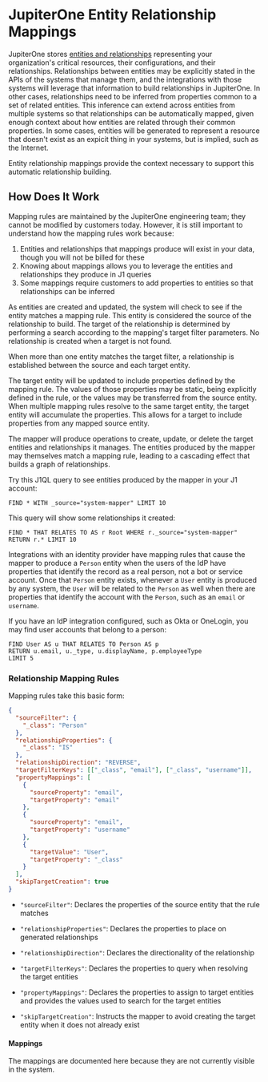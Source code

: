 # JupiterOne Entity Relationship Mappings

JupiterOne stores [entities and relationships][1] representing your
organization's critical resources, their configurations, and their
relationships. Relationships between entities may be explicitly stated in the
APIs of the systems that manage them, and the integrations with those systems
will leverage that information to build relationships in JupiterOne. In other
cases, relationships need to be inferred from properties common to a set of
related entities. This inference can extend across entities from multiple
systems so that relationships can be automatically mapped, given enough context
about how entities are related through their common properties. In some cases,
entities will be generated to represent a resource that doesn't exist as an
expicit thing in your systems, but is implied, such as the Internet.

Entity relationship mappings provide the context necessary to support this
automatic relationship building.

## How Does It Work

Mapping rules are maintained by the JupiterOne engineering team; they cannot be
modified by customers today. However, it is still important to understand how
the mapping rules work because:

1. Entities and relationships that mappings produce will exist in your data,
   though you will not be billed for these
1. Knowing about mappings allows you to leverage the entities and relationships
   they produce in J1 queries
1. Some mappings require customers to add properties to entities so that
   relationships can be inferred

As entities are created and updated, the system will check to see if the entity
matches a mapping rule. This entity is considered the source of the relationship
to build. The target of the relationship is determined by performing a search
according to the mapping's target filter parameters. No relationship is created
when a target is not found.

When more than one entity matches the target filter, a relationship is
established between the source and each target entity.

The target entity will be updated to include properties defined by the mapping
rule. The values of those properties may be static, being explicitly defined in
the rule, or the values may be transferred from the source entity. When multiple
mapping rules resolve to the same target entity, the target entity will
accumulate the properties. This allows for a target to include properties from
any mapped source entity.

The mapper will produce operations to create, update, or delete the target
entities and relationships it manages. The entities produced by the mapper may
themselves match a mapping rule, leading to a cascading effect that builds a
graph of relationships.

Try this J1QL query to see entities produced by the mapper in your J1 account:

`FIND * WITH _source="system-mapper" LIMIT 10`

This query will show some relationships it created:

`FIND * THAT RELATES TO AS r Root WHERE r._source="system-mapper" RETURN r.* LIMIT 10`

Integrations with an identity provider have mapping rules that cause the mapper
to produce a `Person` entity when the users of the IdP have properties that
identify the record as a real person, not a bot or service account. Once that
`Person` entity exists, whenever a `User` entity is produced by any system, the
`User` will be related to the `Person` as well when there are properties that
identify the account with the `Person`, such as an `email` or `username`.

If you have an IdP integration configured, such as Okta or OneLogin, you may
find user accounts that belong to a person:

```
FIND User AS u THAT RELATES TO Person AS p
RETURN u.email, u._type, u.displayName, p.employeeType
LIMIT 5
```

### Relationship Mapping Rules

Mapping rules take this basic form:

```json
{
  "sourceFilter": {
    "_class": "Person"
  },
  "relationshipProperties": {
    "_class": "IS"
  },
  "relationshipDirection": "REVERSE",
  "targetFilterKeys": [["_class", "email"], ["_class", "username"]],
  "propertyMappings": [
    {
      "sourceProperty": "email",
      "targetProperty": "email"
    },
    {
      "sourceProperty": "email",
      "targetProperty": "username"
    },
    {
      "targetValue": "User",
      "targetProperty": "_class"
    }
  ],
  "skipTargetCreation": true
}
```

- `"sourceFilter"`: Declares the properties of the source entity that the rule
  matches

- `"relationshipProperties"`: Declares the properties to place on generated
  relationships

- `"relationshipDirection"`: Declares the directionality of the relationship

- `"targetFilterKeys"`: Declares the properties to query when resolving the
  target entities

- `"propertyMappings"`: Declares the properties to assign to target entities and
  provides the values used to search for the target entities

- `"skipTargetCreation"`: Instructs the mapper to avoid creating the target
  entity when it does not already exist

#### Mappings

The mappings are documented here because they are not currently visible in the
system.

[1]: ../docs/jupiterone-data-model.md
